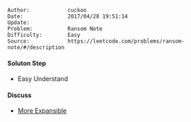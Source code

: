 
    Author:            cuckoo
    Date:              2017/04/28 19:51:14
    Update:            
    Problem:           Ransom Note
    Difficulty:        Easy
    Source:            https://leetcode.com/problems/ransom-note/#/description

#### Soluton Step
 - Easy Understand

#### Discuss
 - [More Expansible](https://discuss.leetcode.com/topic/62259/share-my-easy-to-understand-5-lines-of-java-code-13ms-beats-96)
